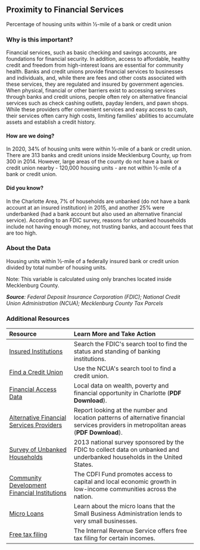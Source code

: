 ﻿## Proximity to Financial Services
Percentage of housing units within &#189;-mile of a bank or credit union

### Why is this important?
Financial services, such as basic checking and savings accounts, are foundations for financial security. In addition, access to affordable, healthy credit and freedom from high-interest loans are essential for community health. Banks and credit unions provide financial services to businesses and individuals, and, while there are fees and other costs associated with these services, they are regulated and insured by government agencies. When physical, financial or other barriers exist to accessing services through banks and credit unions, people often rely on alternative financial services such as check cashing outlets, payday lenders, and pawn shops. While these providers offer convenient services and easy access to cash, their services often carry high costs, limiting families' abilities to accumulate assets and establish a credit history. 

#### How are we doing?
In 2020, 34% of housing units were within &#189;-mile of a bank or credit union. There are 313 banks and credit unions inside Mecklenburg County, up from 300 in 2014. However, large areas of the county do not have a bank or credit union nearby - 120,000 housing units - are not within &#189;-mile of a bank or credit union.

#### Did you know?
In the Charlotte Area, 7% of households are unbanked (do not have a bank account at an insured institution) in 2015, and another 25% were underbanked (had a bank account but also used an alternative financial service). According to an FDIC survey, reasons for unbanked households include not having enough money, not trusting banks, and account fees that are too high.

### About the Data
Housing units within &#189;-mile of a federally insured bank or credit union divided by total number of housing units. 

Note: This variable is calculated using only branches located inside Mecklenburg County.

_**Source**: Federal Deposit Insurance Corporation (FDIC); National Credit Union Administration (NCUA); Mecklenburg County Tax Parcels_

### Additional Resources
|Resource | Learn More and Take Action | 
|:--- | :--- |
|[Insured Institutions](https://www.fdic.gov/bank/statistical//)| Search the FDIC's search tool to find the status and standing of banking institutions.
|[Find a Credit Union](http://www.ncua.gov/NCUAMapping/Pages/NCUAGOVMapping.aspx)| Use the NCUA's search tool to find a credit union.
|[Financial Access Data](http://scorecard.prosperitynow.org/)| Local data on wealth, poverty and financial opportunity in Charlotte (**PDF Download**).
|[Alternative Financial Services Providers](http://www.urban.org/uploadedpdf/410935_altfinservproviders.pdf) |Report looking at the number and location patterns of alternative financial services providers in metropolitan areas (**PDF Download**). 
|[Survey of Unbanked Households](https://www.fdic.gov/householdsurvey/)|2013 national survey sponsored by the FDIC to collect data on unbanked and underbanked households in the United States.
|[Community Development Financial Institutions](http://www.cdfifund.gov/)|The CDFI Fund promotes access to capital and local economic growth in low-income communities across the nation.
|[Micro Loans](http://www.sba.gov/content/microloan-program)| Learn about the micro loans that the Small Business Administration lends to very small businesses.
|[Free tax filing](http://www.irs.gov/uac/Free-File:-Do-Your-Federal-Taxes-for-Free)| The Internal Revenue Service offers free tax filing for certain incomes.


